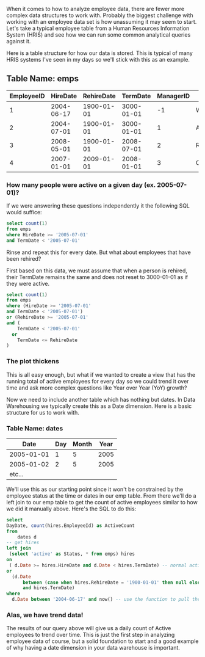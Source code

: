 When it comes to how to analyze employee data, there are fewer more complex data structures to work with. Probably the biggest challenge with working with an employee data set is how unassuming it may seem to start. Let's take a typical employee table from a Human Resources Information System (HRIS) and see how we can run some common analytical queries against it.

Here is a table structure for how our data is stored. This is typical of many HRIS systems I've seen in my days so we'll stick with this as an example.

## Table Name: emps

| EmployeeID | HireDate   | RehireDate | TermDate   | ManagerID | Name       |
|------------|------------|------------|------------|-----------|------------|
| 1          | 2004-06-17 | 1900-01-01 | 3000-01-01 | -1        | Washington |
| 2          | 2004-07-01 | 1900-01-01 | 3000-01-01 | 1         | Adams      |
| 3          | 2008-05-01 | 1900-01-01 | 2008-07-01 | 2         | Rosevelt   |
| 4          | 2007-01-01 | 2009-01-01 | 2008-01-01 | 3         | Carter     |

### How many people were active on a given day (ex. 2005-07-01)?

If we were answering these questions independently it the following SQL would suffice:

``` sql
select count(1)
from emps
where HireDate >= '2005-07-01'
and TermDate < '2005-07-01'
```

Rinse and repeat this for every date. But what about employees that have been rehired?

First based on this data, we must assume that when a person is rehired, their TermDate remains the same and does not reset to 3000-01-01 as if they were active.

``` sql
select count(1)
from emps
where (HireDate >= '2005-07-01'
and TermDate < '2005-07-01')
or (RehireDate >= '2005-07-01'
and (
    TermDate < '2005-07-01'
  or
    TermDate <= RehireDate
)

```

### The plot thickens

This is all easy enough, but what if we wanted to create a view that has the running total of active employees for every day so we could trend it over time and ask more complex questions like Year over Year (YoY) growth?

Now we need to include another table which has nothing but dates. In Data Warehousing we typically create this as a Date dimension. Here is a basic structure for us to work with.

### Table Name: dates

| Date       | Day | Month | Year |
|------------|-----|-------|------|
| 2005-01-01 | 1   | 5     | 2005 |
| 2005-01-02 | 2   | 5     | 2005 |
| etc...     |     |       |      |


We'll use this as our starting point since it won't be constrained by the employee status at the time or dates in our emp table. From there we'll do a left join to our emp table to get the count of active employees similar to how we did it manually above. Here's the SQL to do this:

``` sql
select
DayDate, count(hires.EmployeeId) as ActiveCount
from 
    dates d
-- get hires
left join 
 (select 'active' as Status, * from emps) hires
on
 ( d.Date >= hires.HireDate and d.Date < hires.TermDate) -- normal active
or
  (d.Date 
      between (case when hires.RehireDate = '1900-01-01' then null else hires.RehireDate end) 
      and hires.TermDate)
where 
  d.Date between '2004-06-17' and now() -- use the function to pull the current date here
```

### Alas, we have trend data!

The results of our query above will give us a daily count of Active employees to trend over time. This is just the first step in analyzing employee data of course, but a solid foundation to start and a good example of why having a date dimension in your data warehouse is important.




